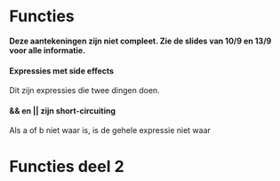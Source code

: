 Functies
========================
**Deze aantekeningen zijn niet compleet. Zie de slides van 10/9 en 13/9 voor alle informatie.**


#### Expressies met side effects
Dit zijn expressies die twee dingen doen.

#### && en || zijn short-circuiting
Als a of b niet waar is, is de gehele expressie niet waar


# Functies deel 2
